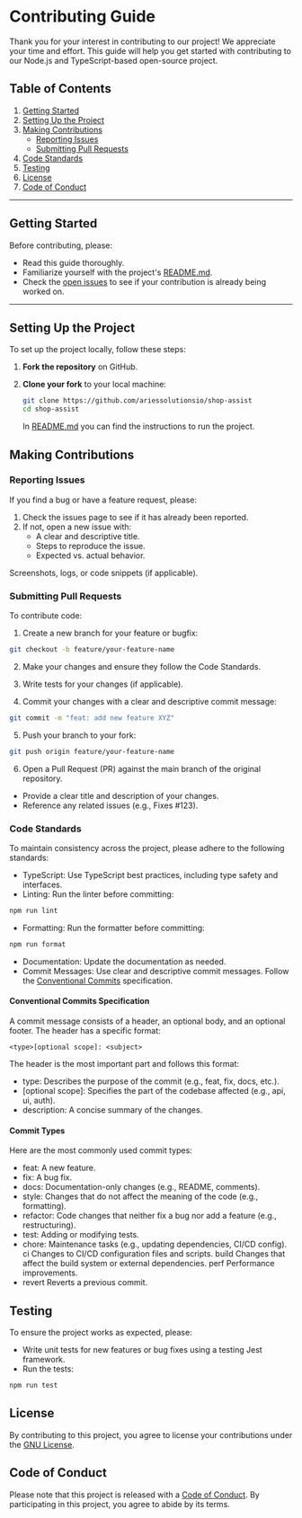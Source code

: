 # Contributing Guide

Thank you for your interest in contributing to our project! We appreciate your time and effort. This guide will help you get started with contributing to our Node.js and TypeScript-based open-source project.

## Table of Contents
1. [Getting Started](#getting-started)
2. [Setting Up the Project](#setting-up-the-project)
3. [Making Contributions](#making-contributions)
   - [Reporting Issues](#reporting-issues)
   - [Submitting Pull Requests](#submitting-pull-requests)
4. [Code Standards](#code-standards)
5. [Testing](#testing)
6. [License](#license)
7. [Code of Conduct](#code-of-conduct)

---

## Getting Started

Before contributing, please:
- Read this guide thoroughly.
- Familiarize yourself with the project's [README.md](README.md).
- Check the [open issues](https://github.com/ariessolutionsio/shop-assist) to see if your contribution is already being worked on.

---

## Setting Up the Project

To set up the project locally, follow these steps:

1. **Fork the repository** on GitHub.
2. **Clone your fork** to your local machine:
   ```bash
   git clone https://github.com/ariessolutionsio/shop-assist
   cd shop-assist
   ```

   In [README.md](README.md) you can find the instructions to run the project.

## Making Contributions
### Reporting Issues
If you find a bug or have a feature request, please:

1. Check the issues page to see if it has already been reported.
2. If not, open a new issue with:
   - A clear and descriptive title.
   - Steps to reproduce the issue.
   - Expected vs. actual behavior.

Screenshots, logs, or code snippets (if applicable).

 ### Submitting Pull Requests
To contribute code:

1. Create a new branch for your feature or bugfix:

```bash
git checkout -b feature/your-feature-name
```

2. Make your changes and ensure they follow the Code Standards.

3. Write tests for your changes (if applicable).

4. Commit your changes with a clear and descriptive commit message:

```bash
git commit -m "feat: add new feature XYZ"
```

5. Push your branch to your fork:

```bash
git push origin feature/your-feature-name
```

6. Open a Pull Request (PR) against the main branch of the original repository.
- Provide a clear title and description of your changes.
- Reference any related issues (e.g., Fixes #123).


### Code Standards
To maintain consistency across the project, please adhere to the following standards:

- TypeScript: Use TypeScript best practices, including type safety and interfaces.
- Linting: Run the linter before committing:

```bash
npm run lint
```

- Formatting: Run the formatter before committing:

```bash
npm run format
```
- Documentation: Update the documentation as needed.
- Commit Messages: Use clear and descriptive commit messages. Follow the [Conventional Commits](https://www.conventionalcommits.org/en/v1.0.0/) specification.

#### Conventional Commits Specification
A commit message consists of a header, an optional body, and an optional footer. The header has a specific format:

```
<type>[optional scope]: <subject>
```

The header is the most important part and follows this format:

- type: Describes the purpose of the commit (e.g., feat, fix, docs, etc.).
- [optional scope]: Specifies the part of the codebase affected (e.g., api, ui, auth).
- description: A concise summary of the changes.

#### Commit Types
Here are the most commonly used commit types:

- feat: A new feature.
- fix: A bug fix.
- docs: Documentation-only changes (e.g., README, comments).
- style: Changes that do not affect the meaning of the code (e.g., formatting).
- refactor: Code changes that neither fix a bug nor add a feature (e.g., restructuring).
- test: Adding or modifying tests.
- chore: Maintenance tasks (e.g., updating dependencies, CI/CD config).
ci	Changes to CI/CD configuration files and scripts.
build	Changes that affect the build system or external dependencies.
perf	Performance improvements.
- revert	Reverts a previous commit.


## Testing
To ensure the project works as expected, please:
- Write unit tests for new features or bug fixes using a testing Jest framework.
- Run the tests:

```bash
npm run test
```

## License
By contributing to this project, you agree to license your contributions under the [GNU License](LICENSE).

## Code of Conduct
Please note that this project is released with a [Code of Conduct](CODE_OF_CONDUCT.md). By participating in this project, you agree to abide by its terms.
